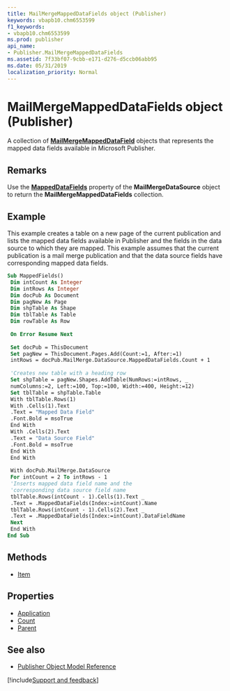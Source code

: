```yaml
---
title: MailMergeMappedDataFields object (Publisher)
keywords: vbapb10.chm6553599
f1_keywords:
- vbapb10.chm6553599
ms.prod: publisher
api_name:
- Publisher.MailMergeMappedDataFields
ms.assetid: 7f33bf07-9cbb-e171-d276-d5ccb06abb95
ms.date: 05/31/2019
localization_priority: Normal
---
```



# MailMergeMappedDataFields object (Publisher)

A collection of **[MailMergeMappedDataField](Publisher.MailMergeMappedDataField.md)** objects that represents the mapped data fields available in Microsoft Publisher.
 
## Remarks

Use the **[MappedDataFields](Publisher.MailMergeDataSource.MappedDataFields.md)** property of the **MailMergeDataSource** object to return the **MailMergeMappedDataFields** collection. 

## Example

This example creates a table on a new page of the current publication and lists the mapped data fields available in Publisher and the fields in the data source to which they are mapped. This example assumes that the current publication is a mail merge publication and that the data source fields have corresponding mapped data fields.

```vb
Sub MappedFields() 
 Dim intCount As Integer 
 Dim intRows As Integer 
 Dim docPub As Document 
 Dim pagNew As Page 
 Dim shpTable As Shape 
 Dim tblTable As Table 
 Dim rowTable As Row 
 
 On Error Resume Next 
 
 Set docPub = ThisDocument 
 Set pagNew = ThisDocument.Pages.Add(Count:=1, After:=1) 
 intRows = docPub.MailMerge.DataSource.MappedDataFields.Count + 1 
 
 'Creates new table with a heading row 
 Set shpTable = pagNew.Shapes.AddTable(NumRows:=intRows, _ 
 numColumns:=2, Left:=100, Top:=100, Width:=400, Height:=12) 
 Set tblTable = shpTable.Table 
 With tblTable.Rows(1) 
 With .Cells(1).Text 
 .Text = "Mapped Data Field" 
 .Font.Bold = msoTrue 
 End With 
 With .Cells(2).Text 
 .Text = "Data Source Field" 
 .Font.Bold = msoTrue 
 End With 
 End With 
 
 With docPub.MailMerge.DataSource 
 For intCount = 2 To intRows - 1 
 'Inserts mapped data field name and the 
 'corresponding data source field name 
 tblTable.Rows(intCount - 1).Cells(1).Text _ 
 .Text = .MappedDataFields(Index:=intCount).Name 
 tblTable.Rows(intCount - 1).Cells(2).Text _ 
 .Text = .MappedDataFields(Index:=intCount).DataFieldName 
 Next 
 End With 
End Sub
```


## Methods

- [Item](Publisher.MailMergeMappedDataFields.Item.md)

## Properties

- [Application](Publisher.MailMergeMappedDataFields.Application.md)
- [Count](Publisher.MailMergeMappedDataFields.Count.md)
- [Parent](Publisher.MailMergeMappedDataFields.Parent.md)

## See also

- [Publisher Object Model Reference](overview/publisher/object-model.md)



[!include[Support and feedback](~/includes/feedback-boilerplate.md)]
